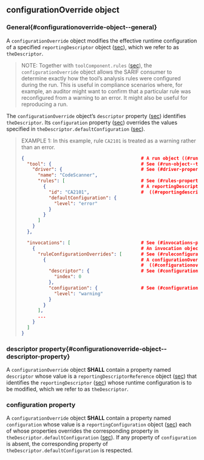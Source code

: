 ## configurationOverride object

### General{#configurationoverride-object--general}

A `configurationOverride` object modifies the effective runtime configuration of a specified `reportingDescriptor` object ([sec](#reportingdescriptor-object)), which we refer to as `theDescriptor`.

> NOTE: Together with `toolComponent.rules` ([sec](#rules-property)), the `configurationOverride` object allows the SARIF consumer to determine exactly how the tool’s analysis rules were configured during the run. This is useful in compliance scenarios where, for example, an auditor might want to confirm that a particular rule was reconfigured from a warning to an error. It might also be useful for reproducing a run.

The `configurationOverride` object’s `descriptor` property ([sec](#configurationoverride-object--descriptor-property)) identifies `theDescriptor`. Its `configuration` property ([sec](#configuration-property)) overrides the values specified in `theDescriptor.defaultConfiguration` ([sec](#defaultconfiguration-property)).

> EXAMPLE 1: In this example, rule `CA2101` is treated as a warning rather than an error.
>
> ```json
> {                                           # A run object ((#run-object)).
>   "tool": {                                 # See (#run-object--tool-property).
>     "driver": {                             # See (#driver-property).
>       "name": "CodeScanner",
>       "rules": [                            # See (#rules-property).
>         {                                   # A reportingDescriptor object
>           "id": "CA2101",                   #  ((#reportingdescriptor-object)).
>           "defaultConfiguration": {
>             "level": "error"
>           }
>         }
>       ]
>     }
>   },
>
>   "invocations": [                          # See (#invocations-property).
>     {                                       # An invocation object ((#invocation-object)).
>       "ruleConfigurationOverrides": [       # See (#ruleconfigurationoverrides-property).
>         {                                   # A configurationOverride object
>                                             #  ((#configurationoverride-object)).
>           "descriptor": {                   # See (#configurationoverride-object--descriptor-property).
>             "index": 0
>           },
>           "configuration": {                # See (#configuration-property).
>             "level": "warning"
>           }
>         }
>       ],
>       ...
>     }
>   ]
> }
> ```

### descriptor property{#configurationoverride-object--descriptor-property}

A `configurationOverride` object **SHALL** contain a property named `descriptor` whose value is a `reportingDescriptorReference` object ([sec](#reportingdescriptorreference-object)) that identifies the `reportingDescriptor` ([sec](#reportingdescriptor-object)) whose runtime configuration is to be modified, which we refer to as `theDescriptor`.

### configuration property

A `configurationOverride` object **SHALL** contain a property named `configuration` whose value is a `reportingConfiguration` object ([sec](#reportingconfiguration-object)) each of whose properties overrides the corresponding property in `theDescriptor.defaultConfiguration` ([sec](#defaultconfiguration-property)). If any property of `configuration` is absent, the corresponding property of `theDescriptor.defaultConfiguration` is respected.
